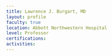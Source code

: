 ```yaml
---
title: Lawrence J. Burgart, MD
layout: profile
faculty: true
location: Abbott Northwestern Hospital
level: Professor
certifications:
activities:
---
```

